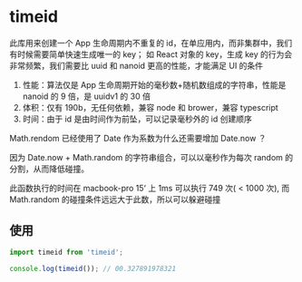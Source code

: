 # timeid

此库用来创建一个 App 生命周期内不重复的 id，在单应用内，而非集群中，我们有时候需要简单快速生成唯一的 key；
如 React 对象的 key，生成 key 的行为会非常频繁，我们需要比 uuid 和 nanoid 更高的性能，才能满足 UI 的条件

1. 性能：算法仅是 App 生命周期开始的毫秒数+随机数组成的字符串，性能是 nanoid 的 9 倍，是 uuidv1 的 30 倍
2. 体积：仅有 190b，无任何依赖，兼容 node 和 brower，兼容 typescript
3. 时间：由于 id 是由时间作为前坠，可以记录毫秒外的 id 创建顺序

Math.rendom 已经使用了 Date 作为系数为什么还需要增加 Date.now ？

因为 Date.now + Math.random 的字符串组合，可以以毫秒作为每次 random 的分割，从而降低碰撞。

此函数执行的时间在 macbook-pro 15‘ 上 1ms 可以执行 749 次( < 1000 次), 而 Math.random 的碰撞条件远远大于此数，所以可以躲避碰撞

## 使用

```ts
import timeid from 'timeid';

console.log(timeid()); // 00.327891978321
```
